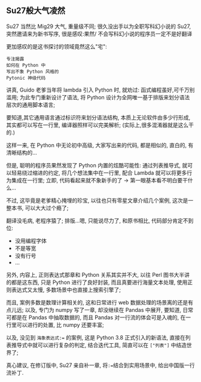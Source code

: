 ## Su27般大气凌然
Su27 当然比 Mig29 大气,
重量级不同;
很久没出手以为全职写科幻小说的 Su27,
突然邀请来为新书写序,
很是感叹:果然/
不会写科幻小说的程序员一定不是好翻译

更加感叹的是这书探讨的领域竟然这么"宅":

    专注揭露
    如何在 Python 中
    写出不象 Python 风格的 
    Pytonic 神级代码

讲真, Guido 老爹当年将 lambda 引入 Python 时,
就劝过: 函式编程虽好,可千万别滥用;
为此专门重新设计了语法,
将 Python 设计为全网唯一基于排版来划分语法层次的通用脚本语言;

要知道,其它通用语言通过标识符来划分语法结构,
本质上无论软件由多少行形成,
其实都可以写在一行里,
编译器照样可以完美解析;
(实际上,很多混淆器就是这么干的.)

这样一来,
在 Python 中无论初中高级,
大家写出来的代码,
都是相似的,
直白的,
有清晰结构的...

但是,
聪明的程序员果然发现了 Python 内置的炫酷可能性:
通过列表推导式,
就可以轻易绕过缩进的约定,
将几个想法集中在一行里,
配合 Lambda 就可以将更多行为集成在一行里;
立即,
代码看起来就不象新手的了 -> 第一眼基本看不明白要干什么...

不过, 这毕竟是老爹精心掩埋的珍宝,
以往也只有零星文章介绍几个案例,
这次是一整本书, 可以大大过个瘾了;

翻译没毛病, 老程序猿了;
排版...嗯, 只能说尽力了,
和原书相比, 代码部分肯定不到位:

- 没用编程字体
- 不是等宽
- 没有行号
- ...

另外, 内容上, 正则表达式那章和 Python 关系其实并不大,
以往 Perl 图书大半讲的都是这东西, 只是 Python 进行了良好封装,
而且真要进行海量文本处理,
使用正则表达式又太慢, 多数场景中也直接上搜索引擎了;

而且, 案例多数是数理计算相关的,
这和日常进行 web 数据处理的场景离的还是有点儿远;
以及, 专门为 numpy 写了一章,
却没继续在 Pandas 中展开,
要知道, 日常可都是在 Pandas 中抽取数据的,
而且 Pandas 对一行流的体会可是入魂的,
在一行里可以进行的处置, 比 numpy 还要丰富;

以及, 没见到 `海象表达式:=` 的案例,
这是 Python 3.8 正式引入的新语法,
直接在列表推导式中就可以进行复杂的判定,
结合迭代工具, 简直可以在 `["列表"]` 中结造世界了;

真心建议, 在修订版中, Su27 亲自补一章, 将`:=`结合到实用场景中,
给出中国版一行流补丁.







